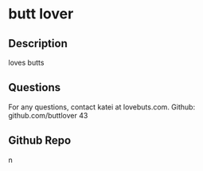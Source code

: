 # butt lover
  

## Description 
loves butts

## Questions
For any questions, contact katei at lovebuts.com.
Github: github.com/buttlover 43 

## Github Repo
n


